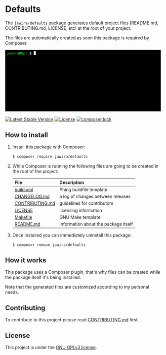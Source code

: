 Defaults
========

The `jawira/defaults` package generates default project files (README.md, CONTRIBUTING.md, 
LICENSE, etc) at the root of your project.

The files are automatically created as soon this package is required by Composer.

![composer require jawira/defaults](resources/images/jawira-defaults.gif)

[![Latest Stable Version](https://poser.pugx.org/jawira/defaults/v/stable)](https://packagist.org/packages/jawira/defaults)
[![License](https://poser.pugx.org/jawira/defaults/license)](https://packagist.org/packages/jawira/defaults)
[![composer.lock](https://poser.pugx.org/jawira/defaults/composerlock)](https://packagist.org/packages/jawira/defaults)


How to install
--------------

1. Install this package with Composer: 

    ```bash
    $ composer require jawira/defaults
    ```

2. While Composer is running the following files are going to be created in the 
root of the project:

    | File                                                      | Description                           |
    |-----------------------------------------------------------|---------------------------------------|
    | [build.xml](./resources/defaults/build.xml)               | Phing buildfile template              |
    | [CHANGELOG.md](./resources/defaults/CHANGELOG.md)         | a log of changes between releases     |
    | [CONTRIBUTING.md](./resources/defaults/CONTRIBUTING.md)   | guidelines for contributors           |
    | [LICENSE](./resources/defaults/LICENSE)                   | licensing information                 |
    | [Makefile](./resources/defaults/Makefile)                 | GNU Make template                     |
    | [README.md](./resources/defaults/README.md)               | information about the package itself  |

3. Once installed you can immediately uninstall this package:

    ```bash
    $ composer remove jawira/defaults
    ```


How it works
------------

This package uses a Composer plugin, that's why files can be created while the 
package itself it's being installed.

Note that the generated files are customized according to my personal needs.

Contributing
------------

To contribute to this project please read [CONTRIBUTING.md](./CONTRIBUTING.md) 
first.


License
-------

This project is under the [GNU GPLv3 license](./LICENSE).
